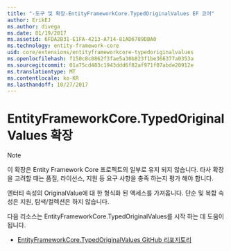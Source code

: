 ```yaml
---
title: "-도구 및 확장-EntityFrameworkCore.TypedOriginalValues EF 코어"
author: ErikEJ
ms.author: divega
ms.date: 01/19/2017
ms.assetid: 6FDA2B31-E1FA-4213-A714-81AD6789DBA0
ms.technology: entity-framework-core
uid: core/extensions/entityframeworkcore-typedoriginalvalues
ms.openlocfilehash: f150c8c0862f3fae5a30b823f1be366377a0353a
ms.sourcegitcommit: 01a75cd483c1943ddd6f82af971f07abde20912e
ms.translationtype: MT
ms.contentlocale: ko-KR
ms.lasthandoff: 10/27/2017
---
```

# <a name="entityframeworkcoretypedoriginalvalues-extension"></a>EntityFrameworkCore.TypedOriginalValues 확장

> [!NOTE]  
> 이 확장은 Entity Framework Core 프로젝트의 일부로 유지 되지 않습니다. 타사 확장을 고려할 때는 품질, 라이선스, 지원 등 요구 사항을 충족 하는지 평가 해야 합니다.

엔터티 속성의 OriginalValue에 대 한 형식화 된 액세스를 가져옵니다. 단순 및 복합 속성은 지원, 탐색/컬렉션은 하지 않습니다.

다음 리소스는 EntityFrameworkCore.TypedOriginalValues를 시작 하는 데 도움이 됩니다.
* [EntityFrameworkCore.TypedOriginalValues GitHub 리포지토리](https://github.com/NickStrupat/EntityFramework.TypedOriginalValues/)

